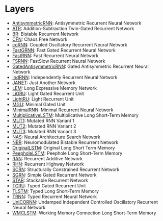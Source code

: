# Layers

- [AntisymmetricRNN](layers/antisymmetricrnn.md):
  Antisymmetric Recurrent Neural Network
- [ATR](layers/atr.md):
  Addition-Subtraction Twin-Gated Recurrent Network
- [BR](layers/br.md):
  Bistable Recurrent Network
- [CFN](layers/cfn.md):
  Chaos Free Network
- [coRNN](layers/cornn.md):
  Coupled Oscillatory Recurrent Neural Network
- [FastGRNN](layers/fastgrnn.md):
  Fast Gated Recurrent Neural Network
- [FastRNN](layers/fastrnn.md):
  Fast Recurrent Neural Network
- [FSRNN](layers/fsrnn.md):
  FastSlow Recurrent Neural Network
- [GatedAntisymmetricRNN](layers/gatedantisymmetricrnn.md):
  Gated Antisymmetric Recurrent Neural Network
- [IndRNN](layers/indrnn.md):
  Independently Recurrent Neural Network
- [JANET](layers/janet.md):
  Just Another Network
- [LEM](layers/lem.md):
  Long Expressive Memory Network
- [LiGRU](layers/ligru.md):
  Light Gated Recurrent Unit
- [LightRU](layers/lightru.md):
  Light Recurrent Unit
- [MGU](layers/mgu.md):
  Minimal Gated Unit
- [MinimalRNN](layers/minimalrnn.md):
  Minimal Recurrent Neural Network
- [MultiplicativeLSTM](layers/multiplicativelstm.md):
  Multiplicative Long Short-Term Memory
- [MUT1](layers/mut1.md):
  Mutated RNN Variant 1
- [MUT2](layers/mut2.md):
  Mutated RNN Variant 2
- [MUT3](layers/mut3.md):
  Mutated RNN Variant 3
- [NAS](layers/nas.md):
  Neural Architecture Search Network
- [NBR](layers/nbr.md):
  Neuromodulated Bistable Recurrent Network
- [OriginalLSTM](cells/originallstm.md):
  Original Long Short Term Memory
- [PeepholeLSTM](layers/peepholelstm.md):
  Peephole Long Short-Term Memory
- [RAN](layers/ran.md):
  Recurrent Additive Network
- [RHN](layers/rhn.md):
  Recurrent Highway Network
- [SCRN](layers/scrn.md):
  Structurally Constrained Recurrent Network
- [SGRN](layers/sgrn.md):
  Simple Gated Recurrent Network
- [STAR](layers/star.md):
  Stackable Recurrent Network
- [TGRU](layers/tgru.md):
  Typed Gated Recurrent Unit
- [TLSTM](layers/tlstm.md):
  Typed Long Short-Term Memory
- [TRNN](layers/trnn.md):
  Typed Recurrent Neural Network
- [UnICORNN](layers/unicornn.md):
  Undamped Independent Controlled Oscillatory Recurrent Neural Network
- [WMCLSTM](layers/wmclstm.md):
  Working Memory Connection Long Short-Term Memory
